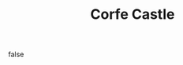 ---
layout: photo
modal: true
thumb: https://csnapmediahost.github.io/assets1/Thumbs/CorfeCastle2.jpg
full: https://csnapmediahost.github.io/assets1/Render/CorfeCastle2.jpg
size: large
ar: landscape
body: false
title: "Corfe Castle"
tags: man-made
---